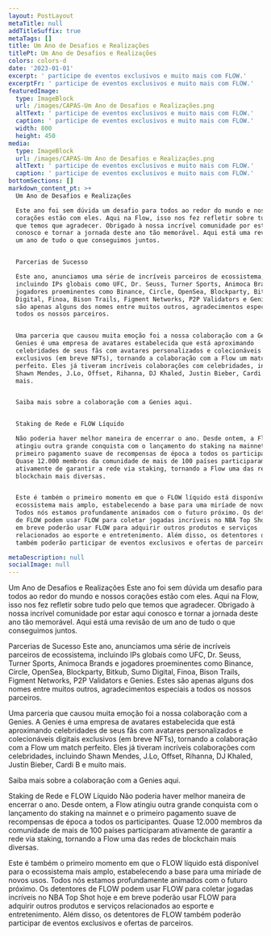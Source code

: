 ```yaml
---
layout: PostLayout
metaTitle: null
addTitleSuffix: true
metaTags: []
title: Um Ano de Desafios e Realizações
titlePt: Um Ano de Desafios e Realizações
colors: colors-d
date: '2023-01-01'
excerpt: ' participe de eventos exclusivos e muito mais com FLOW.'
excerptFr: ' participe de eventos exclusivos e muito mais com FLOW.'
featuredImage:
  type: ImageBlock
  url: /images/CAPAS-Um Ano de Desafios e Realizações.png
  altText: ' participe de eventos exclusivos e muito mais com FLOW.'
  caption: ' participe de eventos exclusivos e muito mais com FLOW.'
  width: 800
  height: 450
media:
  type: ImageBlock
  url: /images/CAPAS-Um Ano de Desafios e Realizações.png
  altText: ' participe de eventos exclusivos e muito mais com FLOW.'
  caption: ' participe de eventos exclusivos e muito mais com FLOW.'
bottomSections: []
markdown_content_pt: >+
  Um Ano de Desafios e Realizações

  Este ano foi sem dúvida um desafio para todos ao redor do mundo e nossos
  corações estão com eles. Aqui na Flow, isso nos fez refletir sobre tudo pelo
  que temos que agradecer. Obrigado à nossa incrível comunidade por estar aqui
  conosco e tornar a jornada deste ano tão memorável. Aqui está uma revisão de
  um ano de tudo o que conseguimos juntos.


  Parcerias de Sucesso

  Este ano, anunciamos uma série de incríveis parceiros de ecossistema,
  incluindo IPs globais como UFC, Dr. Seuss, Turner Sports, Animoca Brands e
  jogadores proeminentes como Binance, Circle, OpenSea, Blockparty, Bitkub, Sumo
  Digital, Finoa, Bison Trails, Figment Networks, P2P Validators e Genies. Estes
  são apenas alguns dos nomes entre muitos outros, agradecimentos especiais a
  todos os nossos parceiros.


  Uma parceria que causou muita emoção foi a nossa colaboração com a Genies. A
  Genies é uma empresa de avatares estabelecida que está aproximando
  celebridades de seus fãs com avatares personalizados e colecionáveis digitais
  exclusivos (em breve NFTs), tornando a colaboração com a Flow um match
  perfeito. Eles já tiveram incríveis colaborações com celebridades, incluindo
  Shawn Mendes, J.Lo, Offset, Rihanna, DJ Khaled, Justin Bieber, Cardi B e muito
  mais.


  Saiba mais sobre a colaboração com a Genies aqui.


  Staking de Rede e FLOW Líquido

  Não poderia haver melhor maneira de encerrar o ano. Desde ontem, a Flow
  atingiu outra grande conquista com o lançamento do staking na mainnet e o
  primeiro pagamento suave de recompensas de época a todos os participantes.
  Quase 12.000 membros da comunidade de mais de 100 países participaram
  ativamente de garantir a rede via staking, tornando a Flow uma das redes de
  blockchain mais diversas.


  Este é também o primeiro momento em que o FLOW líquido está disponível para o
  ecossistema mais amplo, estabelecendo a base para uma miríade de novos usos.
  Todos nós estamos profundamente animados com o futuro próximo. Os detentores
  de FLOW podem usar FLOW para coletar jogadas incríveis no NBA Top Shot hoje e
  em breve poderão usar FLOW para adquirir outros produtos e serviços
  relacionados ao esporte e entretenimento. Além disso, os detentores de FLOW
  também poderão participar de eventos exclusivos e ofertas de parceiros.

metaDescription: null
socialImage: null
---
```

Um Ano de Desafios e Realizações
Este ano foi sem dúvida um desafio para todos ao redor do mundo e nossos corações estão com eles. Aqui na Flow, isso nos fez refletir sobre tudo pelo que temos que agradecer. Obrigado à nossa incrível comunidade por estar aqui conosco e tornar a jornada deste ano tão memorável. Aqui está uma revisão de um ano de tudo o que conseguimos juntos.

Parcerias de Sucesso
Este ano, anunciamos uma série de incríveis parceiros de ecossistema, incluindo IPs globais como UFC, Dr. Seuss, Turner Sports, Animoca Brands e jogadores proeminentes como Binance, Circle, OpenSea, Blockparty, Bitkub, Sumo Digital, Finoa, Bison Trails, Figment Networks, P2P Validators e Genies. Estes são apenas alguns dos nomes entre muitos outros, agradecimentos especiais a todos os nossos parceiros.

Uma parceria que causou muita emoção foi a nossa colaboração com a Genies. A Genies é uma empresa de avatares estabelecida que está aproximando celebridades de seus fãs com avatares personalizados e colecionáveis digitais exclusivos (em breve NFTs), tornando a colaboração com a Flow um match perfeito. Eles já tiveram incríveis colaborações com celebridades, incluindo Shawn Mendes, J.Lo, Offset, Rihanna, DJ Khaled, Justin Bieber, Cardi B e muito mais.

Saiba mais sobre a colaboração com a Genies aqui.

Staking de Rede e FLOW Líquido
Não poderia haver melhor maneira de encerrar o ano. Desde ontem, a Flow atingiu outra grande conquista com o lançamento do staking na mainnet e o primeiro pagamento suave de recompensas de época a todos os participantes. Quase 12.000 membros da comunidade de mais de 100 países participaram ativamente de garantir a rede via staking, tornando a Flow uma das redes de blockchain mais diversas.

Este é também o primeiro momento em que o FLOW líquido está disponível para o ecossistema mais amplo, estabelecendo a base para uma miríade de novos usos. Todos nós estamos profundamente animados com o futuro próximo. Os detentores de FLOW podem usar FLOW para coletar jogadas incríveis no NBA Top Shot hoje e em breve poderão usar FLOW para adquirir outros produtos e serviços relacionados ao esporte e entretenimento. Além disso, os detentores de FLOW também poderão participar de eventos exclusivos e ofertas de parceiros.


